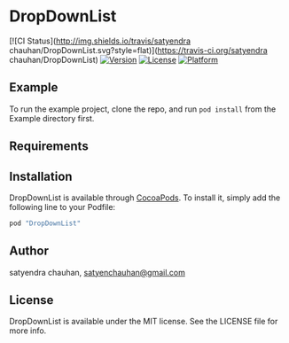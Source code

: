 # DropDownList

[![CI Status](http://img.shields.io/travis/satyendra chauhan/DropDownList.svg?style=flat)](https://travis-ci.org/satyendra chauhan/DropDownList)
[![Version](https://img.shields.io/cocoapods/v/DropDownList.svg?style=flat)](http://cocoapods.org/pods/DropDownList)
[![License](https://img.shields.io/cocoapods/l/DropDownList.svg?style=flat)](http://cocoapods.org/pods/DropDownList)
[![Platform](https://img.shields.io/cocoapods/p/DropDownList.svg?style=flat)](http://cocoapods.org/pods/DropDownList)

## Example

To run the example project, clone the repo, and run `pod install` from the Example directory first.

## Requirements

## Installation

DropDownList is available through [CocoaPods](http://cocoapods.org). To install
it, simply add the following line to your Podfile:

```ruby
pod "DropDownList"
```

## Author

satyendra chauhan, satyenchauhan@gmail.com

## License

DropDownList is available under the MIT license. See the LICENSE file for more info.
